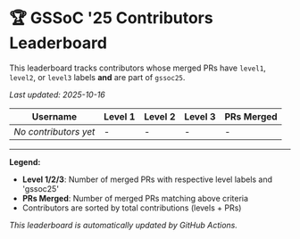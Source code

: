 # 🏆 GSSoC '25 Contributors Leaderboard

This leaderboard tracks contributors whose merged PRs have `level1`, `level2`, or `level3` labels **and** are part of `gssoc25`.

*Last updated: 2025-10-16*

| Username | Level 1 | Level 2 | Level 3 | PRs Merged |
|----------|---------|---------|---------|-------------|
| *No contributors yet* | - | - | - | - |

---

**Legend:**
- **Level 1/2/3**: Number of merged PRs with respective level labels and 'gssoc25'
- **PRs Merged**: Number of merged PRs matching above criteria
- Contributors are sorted by total contributions (levels + PRs)

*This leaderboard is automatically updated by GitHub Actions.*
